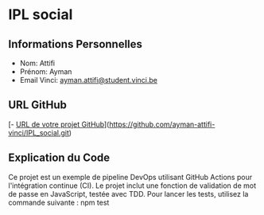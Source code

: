 # IPL social

## Informations Personnelles
- Nom: Attifi
- Prénom: Ayman
- Email Vinci: ayman.attifi@student.vinci.be

## URL GitHub
[- [URL de votre projet GitHub](https://github.com/votre-utilisateur/IPL-social)](https://github.com/ayman-attifi-vinci/IPL_social.git)

## Explication du Code
Ce projet est un exemple de pipeline DevOps utilisant GitHub Actions pour l'intégration continue (CI). Le projet inclut une fonction de validation de mot de passe en JavaScript, testée avec TDD.
Pour lancer les tests, utilisez la commande suivante :
npm test
